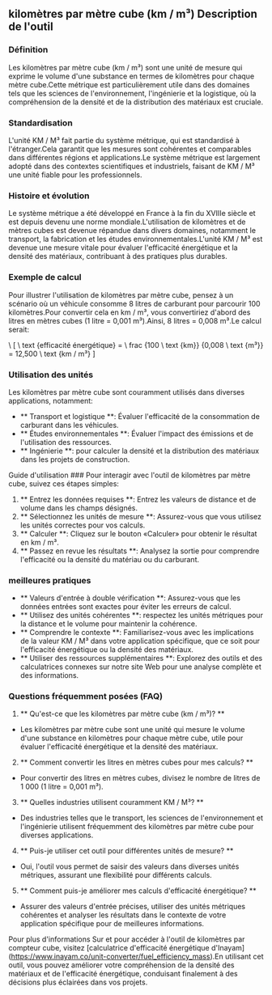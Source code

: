## kilomètres par mètre cube (km / m³) Description de l'outil

### Définition
Les kilomètres par mètre cube (km / m³) sont une unité de mesure qui exprime le volume d'une substance en termes de kilomètres pour chaque mètre cube.Cette métrique est particulièrement utile dans des domaines tels que les sciences de l'environnement, l'ingénierie et la logistique, où la compréhension de la densité et de la distribution des matériaux est cruciale.

### Standardisation
L'unité KM / M³ fait partie du système métrique, qui est standardisé à l'étranger.Cela garantit que les mesures sont cohérentes et comparables dans différentes régions et applications.Le système métrique est largement adopté dans des contextes scientifiques et industriels, faisant de KM / M³ une unité fiable pour les professionnels.

### Histoire et évolution
Le système métrique a été développé en France à la fin du XVIIIe siècle et est depuis devenu une norme mondiale.L'utilisation de kilomètres et de mètres cubes est devenue répandue dans divers domaines, notamment le transport, la fabrication et les études environnementales.L'unité KM / M³ est devenue une mesure vitale pour évaluer l'efficacité énergétique et la densité des matériaux, contribuant à des pratiques plus durables.

### Exemple de calcul
Pour illustrer l'utilisation de kilomètres par mètre cube, pensez à un scénario où un véhicule consomme 8 litres de carburant pour parcourir 100 kilomètres.Pour convertir cela en km / m³, vous convertiriez d'abord des litres en mètres cubes (1 litre = 0,001 m³).Ainsi, 8 litres = 0,008 m³.Le calcul serait:

\ [
\ text {efficacité énergétique} = \ frac {100 \ text {km}} {0,008 \ text {m³}} = 12,500 \ text {km / m³}
\]

### Utilisation des unités
Les kilomètres par mètre cube sont couramment utilisés dans diverses applications, notamment:
- ** Transport et logistique **: Évaluer l'efficacité de la consommation de carburant dans les véhicules.
- ** Études environnementales **: Évaluer l'impact des émissions et de l'utilisation des ressources.
- ** Ingénierie **: pour calculer la densité et la distribution des matériaux dans les projets de construction.

Guide d'utilisation ###
Pour interagir avec l'outil de kilomètres par mètre cube, suivez ces étapes simples:
1. ** Entrez les données requises **: Entrez les valeurs de distance et de volume dans les champs désignés.
2. ** Sélectionnez les unités de mesure **: Assurez-vous que vous utilisez les unités correctes pour vos calculs.
3. ** Calculer **: Cliquez sur le bouton «Calculer» pour obtenir le résultat en km / m³.
4. ** Passez en revue les résultats **: Analysez la sortie pour comprendre l'efficacité ou la densité du matériau ou du carburant.

### meilleures pratiques
- ** Valeurs d'entrée à double vérification **: Assurez-vous que les données entrées sont exactes pour éviter les erreurs de calcul.
- ** Utilisez des unités cohérentes **: respectez les unités métriques pour la distance et le volume pour maintenir la cohérence.
- ** Comprendre le contexte **: Familiarisez-vous avec les implications de la valeur KM / M³ dans votre application spécifique, que ce soit pour l'efficacité énergétique ou la densité des matériaux.
- ** Utiliser des ressources supplémentaires **: Explorez des outils et des calculatrices connexes sur notre site Web pour une analyse complète et des informations.

### Questions fréquemment posées (FAQ)

1. ** Qu'est-ce que les kilomètres par mètre cube (km / m³)? **
- Les kilomètres par mètre cube sont une unité qui mesure le volume d'une substance en kilomètres pour chaque mètre cube, utile pour évaluer l'efficacité énergétique et la densité des matériaux.

2. ** Comment convertir les litres en mètres cubes pour mes calculs? **
- Pour convertir des litres en mètres cubes, divisez le nombre de litres de 1 000 (1 litre = 0,001 m³).

3. ** Quelles industries utilisent couramment KM / M³? **
- Des industries telles que le transport, les sciences de l'environnement et l'ingénierie utilisent fréquemment des kilomètres par mètre cube pour diverses applications.

4. ** Puis-je utiliser cet outil pour différentes unités de mesure? **
- Oui, l'outil vous permet de saisir des valeurs dans diverses unités métriques, assurant une flexibilité pour différents calculs.

5. ** Comment puis-je améliorer mes calculs d'efficacité énergétique? **
- Assurer des valeurs d'entrée précises, utiliser des unités métriques cohérentes et analyser les résultats dans le contexte de votre application spécifique pour de meilleures informations.

Pour plus d'informations Sur et pour accéder à l'outil de kilomètres par compteur cube, visitez [calculatrice d'efficacité énergétique d'Inayam] (https://www.inayam.co/unit-converter/fuel_efficiency_mass).En utilisant cet outil, vous pouvez améliorer votre compréhension de la densité des matériaux et de l'efficacité énergétique, conduisant finalement à des décisions plus éclairées dans vos projets.